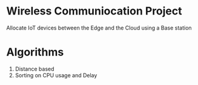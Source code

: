 # Wireless Communiocation Project

Allocate IoT devices between the Edge and the Cloud using a Base station

# Algorithms

1. Distance based
2. Sorting on CPU usage and Delay
